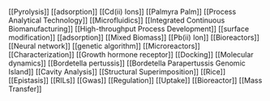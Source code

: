 [[Pyrolysis]]
[[adsorption]]
[[Cd(ii) Ions]]
[[Palmyra Palm]]
[[Process Analytical Technology]]
[[Microfluidics]]
[[Integrated Continuous Biomanufacturing]]
[[High-throughput Process Development]]
[[surface modification]]
[[adsorption]]
[[Mixed Biomass]]
[[Pb(ii) Ion]]
[[Bioreactors]]
[[Neural network]]
[[genetic algorithm]]
[[Microreactors]]
[[Characterization]]
[[Growth hormone receptor]]
[[Docking]]
[[Molecular dynamics]]
[[Bordetella pertussis]]
[[Bordetella Parapertussis Genomic Island]]
[[Cavity Analysis]]
[[Structural Superimposition]]
[[Rice]]
[[Epistasis]]
[[RILs]]
[[Gwas]]
[[Regulation]]
[[Uptake]]
[[Bioreactor]]
[[Mass Transfer]]

